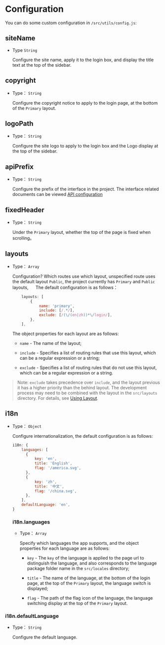 # Configuration

You can do some custom configuration in `/src/utils/config.js`:

## siteName

- Type `String`

  Configure the site name, apply it to the login box, and display the title text at the top of the sidebar.

## copyright

- Type： `String`

  Configure the copyright notice to apply to the login page, at the bottom of the `Primary` layout.

## logoPath

- Type： `String`

  Configure the site logo to apply to the login box and the Logo display at the top of the sidebar.

## apiPrefix

- Type： `String`

  Configure the prefix of the interface in the project. The interface related documents can be viewed [API configuration](API-configuration.md)

## fixedHeader

- Type： `String`

  Under the `Primary` layout, whether the top of the page is fixed when scrolling。

## layouts

- Type： `Array`

  Configuration? Which routes use which layout, unspecified route uses the default layout `Public`, the project currently has `Primary` and `Public` layouts,
     The default configuration is as follows：
  
    ```javascript
        layouts: [
            {
                name: 'primary',
                include: [/.*/],
                exclude: [/(\/(en|zh))*\/login/],
            },
        ],
    ```

    The object properties for each layout are as follows:

    - `name` - The name of the layout;
  
    - `include` - Specifies a list of routing rules that use this layout, which can be a regular expression or a string;
  
    - `exclude` - Specifies a list of routing rules that do not use this layout, which can be a regular expression or a string.
  
 > Note: `exclude` takes precedence over `include`, and the layout previous it has a higher priority than the behind layout. The development process may need to be combined with the layout in the `src/layouts` directory. For details, see [Using Layout](./layout.md).

## i18n

- Type： `Object`

  Configure internationalization, the default configuration is as follows:

  ```javascript
  i18n: {
      languages: [
        {
            key: 'en',
            title: 'English',
            flag: '/america.svg',
        },
        {
            key: 'zh',
            title: '中文',
            flag: '/china.svg',
        },
      ],
      defaultLanguage: 'en',
  }
  ```

  ### i18n.languages

  - Type： `Array`

    Specify which languages the app supports, and the object properties for each language are as follows:

    - `key` - The `key` of the language is applied to the page url to distinguish the language, and also corresponds to the language package folder name in the `src/locales` directory;

    - `title` - The name of the language, at the bottom of the login page, at the top of the `Primary` layout, the language switch is displayed;

    - `flag` - The path of the flag icon of the language, the language switching display at the top of the `Primary` layout.

 ### i18n.defaultLanguage
   
   - Type： `String`

        Configure the default language.
